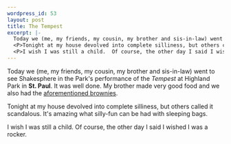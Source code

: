 ```yaml
--- 
wordpress_id: 53
layout: post
title: The Tempest
excerpt: |-
  Today we (me, my friends, my cousin, my brother and sis-in-law) went to see Shakesphere in the Park's performance of the <i>Tempest</i> at Highland Park in <B>St. Paul</B>.  It was well done.  My brother made very good food and we also had the <A HREF='/journal.php3?view=093210304549'>aforementioned brownies</A>.
  <P>Tonight at my house devolved into complete silliness, but others called it scandalous.  It's amazing what silly-fun can be had with sleeping bags.
  <P>I wish I was still a child.  Of course, the other day I said I wished I was a rocker.
---
```

Today we (me, my friends, my cousin, my brother and sis-in-law) went to see Shakesphere in the Park's performance of the <i>Tempest</i> at Highland Park in <B>St. Paul</B>.  It was well done.  My brother made very good food and we also had the <A HREF='/journal.php3?view=093210304549'>aforementioned brownies</A>.
<P>Tonight at my house devolved into complete silliness, but others called it scandalous.  It's amazing what silly-fun can be had with sleeping bags.
<P>I wish I was still a child.  Of course, the other day I said I wished I was a rocker.
